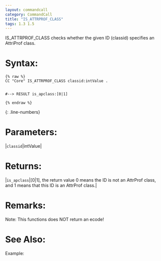 ```yaml
---
layout: commandcall
category: CommandCall
title: "IS_ATTRPROF_CLASS"
tags: 1.3 1.5
---
```


IS_ATTRPROF_CLASS checks whether the given ID (classid) specifies an AttriProf class.

# Syntax:  

```adoscript
{% raw %}
CC "Core" IS_ATTRPROF_CLASS classid:intValue . 


#--> RESULT is_apclass:[0|1]

{% endraw %}
```
{: .line-numbers}

# Parameters:  

|`classid`|intValue|

# Returns:  

|`is_apclass`|[0|1], the return value 0 means the ID is not an AttrProf class, and 1 means that this ID is an AttrProf class.|

# Remarks:

Note: This functions does NOT return an ecode!

# See Also:  



Example:

